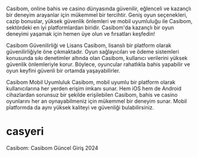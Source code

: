 Casibom, online bahis ve casino dünyasında güvenilir, eğlenceli ve kazançlı bir deneyim arayanlar için mükemmel bir tercihtir. Geniş oyun seçenekleri, cazip bonuslar, yüksek güvenlik önlemleri ve mobil uyumluluğu ile Casibom, sektördeki en iyi platformlardan biridir. Casibom'da kazançlı bir oyun deneyimi yaşamak için hemen üye olun ve fırsatları keşfedin!

Casibom Güvenilirliği ve Lisans
Casibom, lisanslı bir platform olarak güvenilirliğiyle öne çıkmaktadır. Oyun sağlayıcıları ve ödeme sistemleri konusunda sıkı denetimler altında olan Casibom, kullanıcı verilerini yüksek güvenlik önlemleriyle korur. Böylece, oyuncular rahatlıkla bahis yapabilir ve oyun keyfini güvenli bir ortamda yaşayabilirler.

Casibom Mobil Uyumluluk
Casibom, mobil uyumlu bir platform olarak kullanıcılarına her yerden erişim imkanı sunar. Hem iOS hem de Android cihazlardan sorunsuz bir şekilde erişilebilen Casibom, bahis ve casino oyunlarını her an oynayabilmeniz için mükemmel bir deneyim sunar. Mobil platformda da aynı yüksek kaliteyi ve güvenliği bulabilirsiniz.
# casyeri
Casibom: Casibom Güncel Giriş 2024
